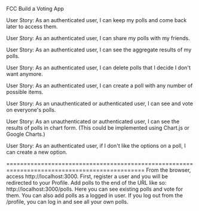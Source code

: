 
FCC Build a Voting App

User Story: As an authenticated user, I can keep my polls and come back later to access them.

User Story: As an authenticated user, I can share my polls with my friends.

User Story: As an authenticated user, I can see the aggregate results of my polls.

User Story: As an authenticated user, I can delete polls that I decide I don't want anymore.

User Story: As an authenticated user, I can create a poll with any number of possible items.

User Story: As an unauthenticated or authenticated user, I can see and vote on everyone's polls.

User Story: As an unauthenticated or authenticated user, I can see the results of polls in chart form. (This could be implemented using Chart.js or Google Charts.)

User Story: As an authenticated user, if I don't like the options on a poll, I can create a new option.

==============================================================================================
From the browser, access http://localhost:3000. First, register a user and you will be redirected to your Profile. 
Add polls to the end of the URL like so: http://localhost:3000/polls. 
Here you can see existing polls and vote for them. You can also add polls as a logged in user.
If you log out from the /profile, you can log in and see all your own polls.
